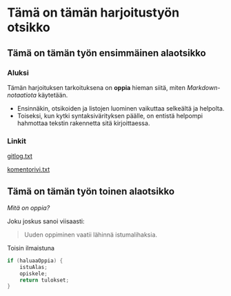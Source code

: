 
# Tämä on tämän harjoitustyön otsikko

## Tämä on tämän työn ensimmäinen alaotsikko

### Aluksi

Tämän harjoituksen tarkoituksena on **oppia** hieman siitä, miten *Markdown-notaatiota* käytetään.

* Ensinnäkin, otsikoiden ja listojen luominen vaikuttaa selkeältä ja helpolta.
* Toiseksi, kun kytki syntaksivärityksen päälle, on entistä helpompi hahmottaa tekstin rakennetta sitä kirjoittaessa. 

### Linkit

[gitlog.txt](https://github.com/veelupu/ot-harjoitustyo/blob/master/laskarit/viikko1/gitlog.txt)

[komentorivi.txt](https://github.com/veelupu/ot-harjoitustyo/blob/master/laskarit/viikko1/komentorivi.txt)

## Tämä on tämän työn toinen alaotsikko
 
_Mitä on oppia?_

Joku joskus sanoi viisaasti:

> Uuden oppiminen vaatii lähinnä istumalihaksia.

Toisin ilmaistuna

```java
if (haluaaOppia) {
	istuAlas;
	opiskele;
	return tulokset;
}
```


